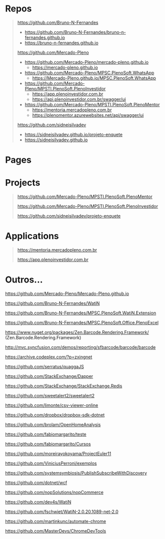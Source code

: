 # Repos
> https://github.com/Bruno-N-Fernandes
> - https://github.com/Bruno-N-Fernandes/bruno-n-fernandes.github.io
> - https://bruno-n-fernandes.github.io
> 
> 
> https://github.com/Mercado-Pleno
> - https://github.com/Mercado-Pleno/mercado-pleno.github.io
>   - https://mercado-pleno.github.io
> - https://github.com/Mercado-Pleno/MPSC.PlenoSoft.WhatsApp
>   - https://Mercado-Pleno.github.io/MPSC.PlenoSoft.WhatsApp
> - https://github.com/Mercado-Pleno/MPSTI.PlenoSoft.PlenoInvestidor
>   - https://app.plenoinvestidor.com.br
>   - https://api.plenoinvestidor.com.br/swagger/ui
> - https://github.com/Mercado-Pleno/MPSTI.PlenoSoft.PlenoMentor
>   - https://mentoria.mercadopleno.com.br
>   - https://plenomentor.azurewebsites.net/api/swagger/ui
>      
> 
> https://github.com/sidneisilvadev
> - https://sidneisilvadev.github.io/projeto-enquete
> - https://sidneisilvadev.github.io


# Pages
> 
> 


# Projects
> https://github.com/Mercado-Pleno/MPSTI.PlenoSoft.PlenoMentor
> 
> https://github.com/Mercado-Pleno/MPSTI.PlenoSoft.PlenoInvestidor
> 
> https://github.com/sidneisilvadev/projeto-enquete


# Applications
> https://mentoria.mercadopleno.com.br
> 
> https://app.plenoinvestidor.com.br


# Outros...
https://github.com/Mercado-Pleno/Mercado-Pleno.github.io

https://github.com/Bruno-N-Fernandes/WatiN

https://github.com/Bruno-N-Fernandes/MPSC.PlenoSoft.WatiN.Extension

https://github.com/Bruno-N-Fernandes/MPSC.PlenoSoft.Office.PlenoExcel

https://www.nuget.org/packages/Zen.Barcode.Rendering.Framework/ (Zen.Barcode.Rendering.Framework)

http://mvc.syncfusion.com/demos/reporting/sfbarcode/barcode/barcode

https://archive.codeplex.com/?p=zxingnet

https://github.com/serratus/quaggaJS

https://github.com/StackExchange/Dapper

https://github.com/StackExchange/StackExchange.Redis

https://github.com/sweetalert2/sweetalert2

https://github.com/limonte/csv-viewer-online

https://github.com/dropbox/dropbox-sdk-dotnet

https://github.com/brolam/OpenHomeAnalysis

https://github.com/fabiomargarito/teste

https://github.com/fabiomargarito/Cursos

https://github.com/moreirayokoyama/ProjectEuler11

https://github.com/ViniciusPerroni/exemplos

https://github.com/systemsymbiosis/PublishSubscribeWithDiscovery

https://github.com/dotnet/wcf

https://github.com/nopSolutions/nopCommerce

https://github.com/dev4s/WatiN

https://github.com/fschwiet/WatiN-2.0.20.1089-net-2.0

https://github.com/martinkunc/automate-chrome

https://github.com/MasterDevs/ChromeDevTools
